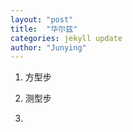 ```yaml
---
layout: "post"
title:  "华尔兹"
categories: jekyll update
author: "Junying"
---
```

1. 方型步

2. 测型步

3. 

